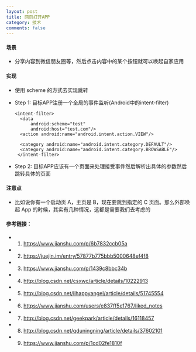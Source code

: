 ```yaml
---
layout: post
title: 网页打开APP
category: 技术
comments: false
---
```


#### 场景

* 分享内容到微信朋友圈等，然后点击内容中的某个按钮就可以唤起自家应用
   
#### 实现

* 使用 scheme 的方式去实现跳转

* Step 1: 目标APP注册一个全局的事件监听(Android中的intent-filter)


  ```
  <intent-filter>
    <data
        android:scheme="test"
        android:host="test.com"/>
    <action android:name="android.intent.action.VIEW"/>

    <category android:name="android.intent.category.DEFAULT"/>
    <category android:name="android.intent.category.BROWSABLE"/>
   </intent-filter>
   ```

* Step 2: 目标APP应该有一个页面来处理接受事件然后解析出具体的参数然后跳转具体的页面

#### 注意点

* 比如说你有一个启动页 A，主页是 B，现在要跳到指定的 C 页面。那么外部唤起 App 的时候，其实有几种情况，这都是需要我们去考虑的

#### 参考链接：
* 1. <https://www.jianshu.com/p/6b7832ccb05a>
* 2. <https://juejin.im/entry/57877b775bbb5000648ef4f8>
* 3. <https://www.jianshu.com/p/1439c8bbc34b>
* 4. <http://blog.csdn.net/csxwc/article/details/10222913>
* 5. <http://blog.csdn.net/lihappyangel/article/details/51745554>
* 6. <https://www.jianshu.com/users/e837ff5e1767/liked_notes>
* 7. <http://blog.csdn.net/geekpark/article/details/16118457>
* 8. <http://blog.csdn.net/qduningning/article/details/37602101>
* 9. <https://www.jianshu.com/p/1cd02fe1810f>
 